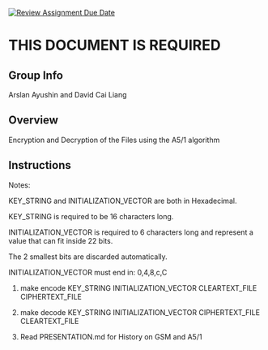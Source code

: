 [![Review Assignment Due Date](https://classroom.github.com/assets/deadline-readme-button-24ddc0f5d75046c5622901739e7c5dd533143b0c8e959d652212380cedb1ea36.svg)](https://classroom.github.com/a/ecp4su41)
# THIS DOCUMENT IS REQUIRED
## Group Info
Arslan Ayushin and David Cai Liang
## Overview
Encryption and Decryption of the Files using the A5/1 algorithm
## Instructions

Notes:

KEY_STRING and INITIALIZATION_VECTOR are both in Hexadecimal.

KEY_STRING is required to be 16 characters long.

INITIALIZATION_VECTOR is required to 6 characters long and represent a value that can fit inside 22 bits.

The 2 smallest bits are discarded automatically.

INITIALIZATION_VECTOR must end in: 0,4,8,c,C

1) make encode KEY_STRING INITIALIZATION_VECTOR CLEARTEXT_FILE CIPHERTEXT_FILE

2) make decode KEY_STRING INITIALIZATION_VECTOR CIPHERTEXT_FILE CLEARTEXT_FILE

3) Read PRESENTATION.md for History on GSM and A5/1
